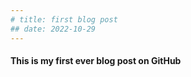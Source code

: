 ```yaml
---
# title: first blog post
## date: 2022-10-29
---
```

#### This is my first ever blog post on GitHub
